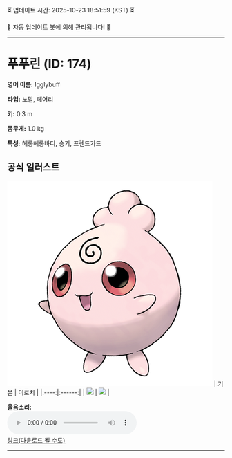 
⏳ 업데이트 시간: 2025-10-23 18:51:59 (KST) ⏳

🤖 자동 업데이트 봇에 의해 관리됩니다! 🤖

---

# 푸푸린 (ID: 174)
**영어 이름:** Igglybuff

**타입:** 노말, 페어리

**키:** 0.3 m

**몸무게:** 1.0 kg

**특성:** 헤롱헤롱바디, 승기, 프렌드가드

## 공식 일러스트
![](https://raw.githubusercontent.com/PokeAPI/sprites/master/sprites/pokemon/other/official-artwork/174.png)
| 기본 | 이로치 |
|:----:|:------:|
| <img src="http://play.pokemonshowdown.com/sprites/ani/igglybuff.gif" width="200"> | <img src="http://play.pokemonshowdown.com/sprites/ani-shiny/igglybuff.gif" width="200"> |

**울음소리:**<br><audio controls src="https://raw.githubusercontent.com/PokeAPI/cries/main/cries/pokemon/latest/174.ogg"></audio><br> [링크(다운로드 될 수도)](https://raw.githubusercontent.com/PokeAPI/cries/main/cries/pokemon/latest/174.ogg)


---
